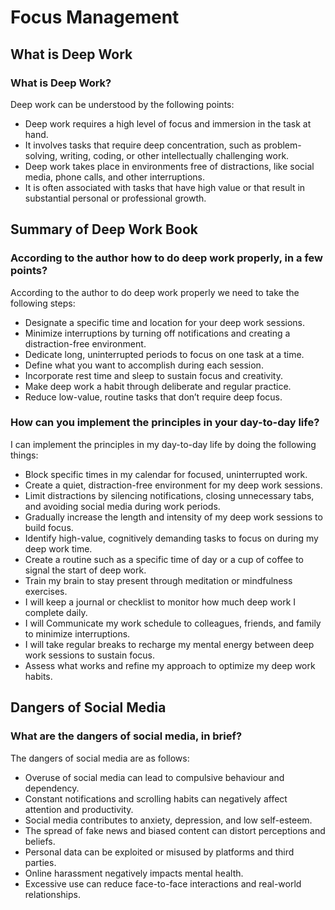 # Focus Management

## What is Deep Work

### What is Deep Work?
Deep work can be understood by the following points:
* Deep work requires a high level of focus and immersion in the task at hand.
* It involves tasks that require deep concentration, such as problem-solving, writing, coding, or other intellectually challenging work.
* Deep work takes place in environments free of distractions, like social media, phone calls, and other interruptions.
* It is often associated with tasks that have high value or that result in substantial personal or professional growth.

## Summary of Deep Work Book

### According to the author how to do deep work properly, in a few points?
According to the author to do deep work properly we need to take the following steps:
* Designate a specific time and location for your deep work sessions.
* Minimize interruptions by turning off notifications and creating a distraction-free environment.
* Dedicate long, uninterrupted periods to focus on one task at a time.
* Define what you want to accomplish during each session.
* Incorporate rest time and sleep to sustain focus and creativity.
* Make deep work a habit through deliberate and regular practice.
* Reduce low-value, routine tasks that don’t require deep focus.

### How can you implement the principles in your day-to-day life?
I can implement the principles in my day-to-day life by doing the following things:
* Block specific times in my calendar for focused, uninterrupted work.
* Create a quiet, distraction-free environment for my deep work sessions.
* Limit distractions by silencing notifications, closing unnecessary tabs, and avoiding social media during work periods.
* Gradually increase the length and intensity of my deep work sessions to build focus.
* Identify high-value, cognitively demanding tasks to focus on during my deep work time.
* Create a routine such as a specific time of day or a cup of coffee to signal the start of deep work.
* Train my brain to stay present through meditation or mindfulness exercises.
* I will keep a journal or checklist to monitor how much deep work I complete daily.
* I will Communicate my work schedule to colleagues, friends, and family to minimize interruptions.
* I will take regular breaks to recharge my mental energy between deep work sessions to sustain focus.
* Assess what works and refine my approach to optimize my deep work habits.

## Dangers of Social Media

### What are the dangers of social media, in brief?
The dangers of social media are as follows:
* Overuse of social media can lead to compulsive behaviour and dependency.
* Constant notifications and scrolling habits can negatively affect attention and productivity.
* Social media contributes to anxiety, depression, and low self-esteem.
* The spread of fake news and biased content can distort perceptions and beliefs.
* Personal data can be exploited or misused by platforms and third parties.
* Online harassment negatively impacts mental health.
* Excessive use can reduce face-to-face interactions and real-world relationships.

